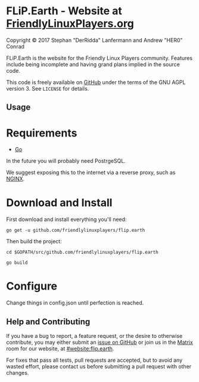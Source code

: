 # FLiP.Earth - Website at [FriendlyLinuxPlayers.org](https://FriendlyLinuxPlayers.org)

Copyright © 2017 Stephan "DerRidda" Lanfermann and Andrew "HER0" Conrad

FLiP.Earth is the website for the Friendly Linux Players community. Features
include being incomplete and having grand plans implied in the source code.

This code is freely available on
[GitHub](https://github.com/FriendlyLinuxPlayers/flip.earth) under the terms of
the GNU AGPL version 3. See `LICENSE` for details.

## Usage

# Requirements

* [Go](https://golang.org)

In the future you will probably need PostrgeSQL.

We suggest exposing this to the internet via a reverse proxy, such as
[NGINX](https://www.nginx.com).

# Download and Install

First download and install everything you'll need:

`go get -u github.com/friendlylinuxplayers/flip.earth`

Then build the project:

`cd $GOPATH/src/github.com/friendlylinuxplayers/flip.earth`

`go build`

# Configure

Change things in config.json until perfection is reached.

## Help and Contributing

If you have a bug to report, a feature request, or the desire to otherwise
contribute, you may either submit an
[issue on GitHub](https://github.com/FriendlyLinuxPlayers/flip.earth/issues)
or join us in the [Matrix](https://matrix.org) room for our website, at
[#website:flip.earth](https://matrix.to/#/#website:flip.earth).

For fixes that pass all tests, pull requests are accepted, but to avoid any
wasted effort, please contact us before submitting a pull request with other
changes.
